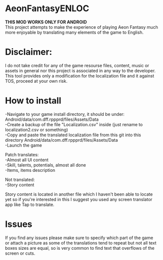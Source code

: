 # AeonFantasyENLOC
******THIS MOD WORKS ONLY FOR ANDROID******  
This project attempts to make the experience of playing Aeon Fantasy much more enjoyable by translating many elements of the game to English.  

#  Disclaimer: 
I do not take credit for any of the game resourse files, content, music or assets in general nor this project is associated in any way to the developer.
This tool provides only a modification for the localization file and it against TOS, proceed at your own risk.
  
#  How to install  
-Navigate to your game install directory, it should be under: Android/data/com.dff.rppprd/files/Assets/Data  
-Create a backup of the file "Localization.csv" inside (just rename to localization2.csv or something)  
-Copy and paste the translated localization file from this git into this directory Android/data/com.dff.rppprd/files/Assets/Data  
-Launch the game  
  
Patch translates:  
-Almost all UI content  
-Skill, talents, potentials, almost all done  
-Items, items description  
  
Not translated:  
-Story content  

Story content is located in another file which I haven't been able to locate yet so if you're interested in this
I suggest you used any screen translator app like Tap to translate.


# Issues  

If you find any issues please make sure to specify which part of the game or attach a picture as some of the translations tend to repeat but not all text boxes sizes are equal, so is very common to find text that overflows of the screen or cuts.
